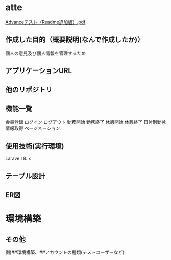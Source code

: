 # atte
 [Advanceテスト（Readme追加版）.pdf](https://github.com/ozawa1026/coachtechtest/files/13327166/Advance.Readme.pdf)


## 作成した目的（概要説明(なんで作成したか)）
個人の意見及び個人情報を管理するため

## アプリケーションURL

## 他のリポジトリ


## 機能一覧
会員登録
ログイン
ログアウト
勤務開始
勤務終了
休憩開始
休憩終了
日付別勤怠情報取得
ページネーション

## 使用技術(実行環境)
Larave l 8. x

## テーブル設計



## ER図


# 環境構築


## その他
例)##環境構築、##アカウントの種類(テストユーザーなど)
